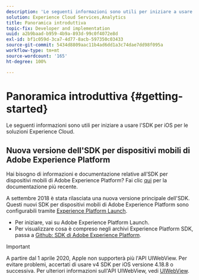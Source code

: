 ```yaml
---
description: 'Le seguenti informazioni sono utili per iniziare a usare l''SDK per iOS per le soluzioni Experience Cloud '
solution: Experience Cloud Services,Analytics
title: Panoramica introduttiva
topic-fix: Developer and implementation
uuid: a2b9baad-b959-4b9a-893d-99c0f4072e8d
exl-id: bf1c059d-3ca7-4d77-8acb-597350c03433
source-git-commit: 5434d8809aac11b4ad6dd1a3c74dae7dd98f095a
workflow-type: tm+mt
source-wordcount: '165'
ht-degree: 100%

---
```


# Panoramica introduttiva {#getting-started}

Le seguenti informazioni sono utili per iniziare a usare l&#39;SDK per iOS per le soluzioni Experience Cloud.

## Nuova versione dell&#39;SDK per dispositivi mobili di Adobe Experience Platform

Hai bisogno di informazioni e documentazione relative all’SDK per dispositivi mobili di Adobe Experience Platform? Fai clic [qui](https://aep-sdks.gitbook.io/docs/) per la documentazione più recente.

A settembre 2018 è stata rilasciata una nuova versione principale dell&#39;SDK. Questi nuovi SDK per dispositivi mobili di Adobe Experience Platform sono configurabili tramite [Experience Platform Launch](https://www.adobe.com/it/experience-platform/launch.html).

* Per iniziare, vai su Adobe Experience Platform Launch.
* Per visualizzare cosa è compreso negli archivi Experience Platform SDK, passa a [Github: SDK di Adobe Experience Platform](https://github.com/Adobe-Marketing-Cloud/acp-sdks).

>[!IMPORTANT]
>
>A partire dal 1 aprile 2020, Apple non supporterà più l&#39;API UIWebView. Per evitare problemi, accertati di usare v4 SDK per iOS versione 4.18.8 o successiva. Per ulteriori informazioni sull&#39;API UIWebView, vedi [UIWebView](https://developer.apple.com/documentation/uikit/uiwebview).
